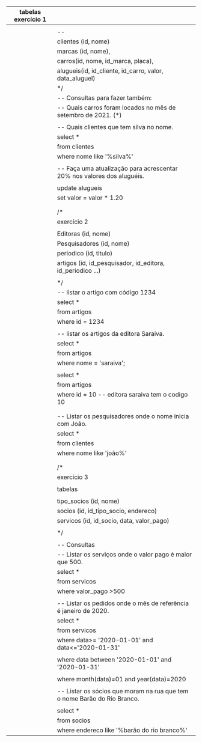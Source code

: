 | tabelas exercício 1 |                                                              |
| ------------------- | ------------------------------------------------------------ |
|                     |                                                              |
|                     | --                                                           |
|                     | clientes (id, nome)                                          |
|                     | marcas (id, nome),                                           |
|                     | carros(id, nome, id_marca, placa),                           |
|                     | alugueis(id, id_cliente, id_carro, valor, data_aluguel)      |
|                     | */                                                           |
|                     | -- Consultas para fazer também:                              |
|                     | -- Quais carros foram locados no mês de setembro de 2021. (*) |
|                     |                                                              |
|                     | -- Quais clientes que tem silva no nome.                     |
|                     | select  *                                                    |
|                     | from    clientes                                             |
|                     | where   nome like '%silva%'                                  |
|                     |                                                              |
|                     | --  Faça uma atualização para acrescentar 20% nos valores dos aluguéis. |
|                     |                                                              |
|                     | update alugueis                                              |
|                     | set    valor = valor * 1.20                                  |
|                     |                                                              |
|                     |                                                              |
|                     | /*                                                           |
|                     | exercício 2                                                  |
|                     |                                                              |
|                     | Editoras (id, nome)                                          |
|                     | Pesquisadores (id, nome)                                     |
|                     | periodico (id, titulo)                                       |
|                     | artigos (id, id_pesquisador, id_editora, id_periodico ...)   |
|                     |                                                              |
|                     | */                                                           |
|                     | -- listar o artigo com código 1234                           |
|                     | select  *                                                    |
|                     | from    artigos                                              |
|                     | where   id = 1234                                            |
|                     |                                                              |
|                     | -- listar os artigos da editora Saraiva.                     |
|                     | select  *                                                    |
|                     | from    artigos                                              |
|                     | where   nome = 'saraiva';                                    |
|                     |                                                              |
|                     | select  *                                                    |
|                     | from    artigos                                              |
|                     | where   id = 10 -- editora saraiva tem o codigo 10           |
|                     |                                                              |
|                     |                                                              |
|                     | -- Listar os pesquisadores onde o nome inicia com João.      |
|                     | select  *                                                    |
|                     | from    clientes                                             |
|                     | where   nome like 'joão%'                                    |
|                     |                                                              |
|                     |                                                              |
|                     | /*                                                           |
|                     | exercício 3                                                  |
|                     |                                                              |
|                     | tabelas                                                      |
|                     |                                                              |
|                     | tipo_socios (id, nome)                                       |
|                     | socios (id, id_tipo_socio, endereco)                         |
|                     | servicos (id, id_socio, data, valor_pago)                    |
|                     |                                                              |
|                     | */                                                           |
|                     |                                                              |
|                     | -- Consultas                                                 |
|                     | -- Listar os serviços onde o valor pago é maior que 500.     |
|                     | select  *                                                    |
|                     | from    servicos                                             |
|                     | where   valor_pago >500                                      |
|                     |                                                              |
|                     | -- Listar os pedidos onde o mês de referência é janeiro de 2020. |
|                     | select  *                                                    |
|                     | from    servicos                                             |
|                     | where   data>= '2020-01-01' and data<='2020-01-31'           |
|                     |                                                              |
|                     | where   data between '2020-01-01' and '2020-01-31'           |
|                     |                                                              |
|                     | where   month(data)=01 and year(data)=2020                   |
|                     |                                                              |
|                     | -- Listar os sócios que moram na rua que tem o nome Barão do Rio Branco. |
|                     |                                                              |
|                     | select  *                                                    |
|                     | from    socios                                               |
|                     | where   endereco like '%barão do rio branco%'                |
